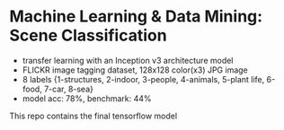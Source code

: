 # Machine Learning & Data Mining: Scene Classification

- transfer learning with an Inception v3 architecture model 
- FLICKR image tagging dataset, 128x128 color(x3) JPG image
- 8 labels {1-structures, 2-indoor, 3-people, 4-animals, 5-plant life, 6-food, 7-car, 8-sea}
- model acc: 78%, benchmark: 44%

This repo contains the final tensorflow model

